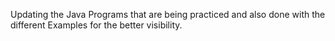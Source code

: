 Updating the Java Programs that are being practiced and also done with the different Examples for the better visibility.
